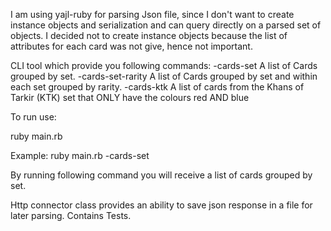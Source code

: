 I am using yajl-ruby for parsing Json file, since I don't want to create instance objects and serialization and can query directly on a parsed set of objects. I decided not to create instance objects because the list of attributes for each card was not give, hence not important.

CLI tool which provide you following commands:
-cards-set A list of Cards grouped by set.
-cards-set-rarity A list of Cards grouped by set and within each set grouped by rarity.
-cards-ktk A list of cards from the Khans of Tarkir (KTK) set that ONLY have the colours red AND blue

To run use:

ruby main.rb <command>

Example:
ruby main.rb -cards-set 

By running following command you will receive a list of cards grouped by set.

Http connector class provides an ability to save json response in a file for later parsing.
Contains Tests.